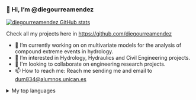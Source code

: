 ### 👋 Hi, I’m @diegourreamendez
[![diegourreamendez GitHub stats](https://github-readme-stats.vercel.app/api?username=diegourreamendez)](https://github.com/diegourreamendez/github-readme-stats)

Check all my projects here in https://github.com/diegourreamendez
- 🔭 I’m currently working on on multivariate models for the analysis of compound extreme events in hydrology.
- 👀 I’m interested in Hydrology, Hydraulics and Civil Engineering projects.
- 💞️ I'm looking to collaborate on engineering research projects.
- 📫 How to reach me: Reach me sending me and email to dum834@alumnos.unican.es

<details>
<summary>My top languages</summary>

| Rank | Languages |
|-----:|-----------|
|     1| Python    |
|     2| Julia     |
|     3| R         |

  
</details>

<!--
**diegourreamendez/diegourreamendez** is a ✨ _special_ ✨ repository because its `README.md` (this file) appears on your GitHub profile.

Here are some ideas to get you started:

- 🔭 I’m currently working on ...
- 🌱 I’m currently learning ...
- 👯 I’m looking to collaborate on ...
- 🤔 I’m looking for help with ...
- 💬 Ask me about ...
- 📫 How to reach me: ...
- 😄 Pronouns: ...
- ⚡ Fun fact: ...
-->
